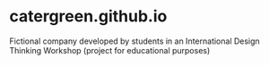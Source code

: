 # catergreen.github.io
Fictional company developed by students in an International Design Thinking Workshop (project for educational purposes)
